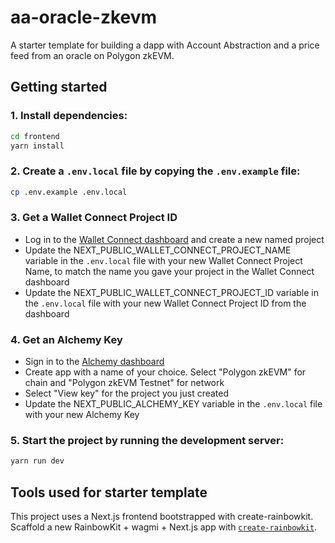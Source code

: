 # aa-oracle-zkevm

A starter template for building a dapp with Account Abstraction and a price feed from an oracle on Polygon zkEVM.

## Getting started

### 1. Install dependencies:

```bash
cd frontend
yarn install
```

### 2. Create a `.env.local` file by copying the `.env.example` file:

```bash
cp .env.example .env.local
```

### 3. Get a Wallet Connect Project ID

- Log in to the [Wallet Connect dashboard](https://cloud.walletconnect.com/sign-in) and create a new named project
- Update the NEXT_PUBLIC_WALLET_CONNECT_PROJECT_NAME variable in the `.env.local` file with your new Wallet Connect Project Name, to match the name you gave your project in the Wallet Connect dashboard
- Update the NEXT_PUBLIC_WALLET_CONNECT_PROJECT_ID variable in the `.env.local` file with your new Wallet Connect Project ID from the dashboard

### 4. Get an Alchemy Key

- Sign in to the [Alchemy dashboard](https://alchemy.com/?r=0ebbbd3306fa2de1)
- Create app with a name of your choice. Select "Polygon zkEVM" for chain and "Polygon zkEVM Testnet" for network
- Select "View key" for the project you just created
- Update the NEXT_PUBLIC_ALCHEMY_KEY variable in the `.env.local` file with your new Alchemy Key

### 5. Start the project by running the development server:

```bash
yarn run dev
```

## Tools used for starter template

This project uses a Next.js frontend bootstrapped with create-rainbowkit. Scaffold a new RainbowKit + wagmi + Next.js app with [`create-rainbowkit`](https://github.com/rainbow-me/rainbowkit/tree/main/packages/create-rainbowkit).
